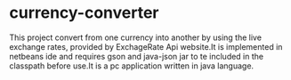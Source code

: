 # currency-converter
This project convert from one currency into another by using the live exchange rates, provided by ExchageRate Api website.It is implemented in netbeans ide and requires gson and
java-json jar to te included in the classpath before use.It is a pc application written in java language.
